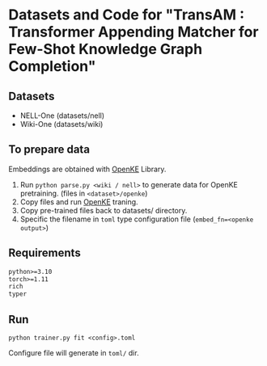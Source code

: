 # Datasets and Code for "TransAM : Transformer Appending Matcher for Few-Shot Knowledge Graph Completion"

## Datasets

- NELL-One (datasets/nell)
- Wiki-One (datasets/wiki)

## To prepare data

Embeddings are obtained with [OpenKE](https://github.com/thunlp/OpenKE) Library. 

1. Run `python parse.py <wiki / nell>` to generate data for OpenKE pretraining. (files in `<dataset>/openke`)
2. Copy files and run [OpenKE](https://github.com/thunlp/OpenKE) traning.
3. Copy pre-trained files back to datasets/<dataset> directory.
4. Specific the filename in `toml` type configuration file (`embed_fn=<openke output>`) 

## Requirements

```requirements.txt
python>=3.10
torch>=1.11
rich
typer
```

## Run

`python trainer.py fit <config>.toml`

Configure file will generate in `toml/` dir.
